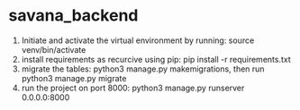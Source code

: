 # savana_backend
1. Initiate and activate the virtual environment by running: source venv/bin/activate
2. install requirements as recurcive using pip: pip install -r requirements.txt
3. migrate the tables: python3 manage.py makemigrations, then run python3 manage.py migrate
4. run the project on port 8000: python3 manage.py runserver 0.0.0.0:8000
